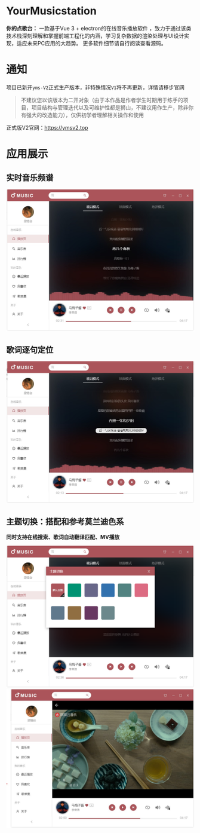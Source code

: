 # YourMusicstation

**你的点歌台：** 一款基于Vue 3 + electron的在线音乐播放软件 ，致力于通过该类技术栈深刻理解和掌握前端工程化的内涵，学习复杂数据的渲染处理与UI设计实现，适应未来PC应用的大趋势。 更多软件细节请自行阅读查看源码。  

# 通知
项目已新开`yms-V2`正式生产版本，非特殊情况`V1`将不再更新，详情请移步官网  

> 不建议您以该版本为二开对象（由于本作品是作者学生时期用于练手的项目，项目结构与管理迭代以及可维护性都是狮山，不建议用作生产，除非你有强大的改造能力），仅供初学者理解相关操作和使用


正式版V2官网：https://ymsv2.top

# 应用展示

## 实时音乐频谱
![首页截图）](./static/showDemo/play5.jpg)  
## 歌词逐句定位
![首页截图](./static/showDemo/play2.jpg)  

## 主题切换：搭配和参考莫兰迪色系
**同时支持在线搜索、歌词自动翻译匹配、MV播放**

![播放截图](./static/showDemo/theme.png)  
![播放截图](./static/showDemo/play3.jpg)  